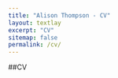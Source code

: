 ```yaml
---
title: "Alison Thompson - CV"
layout: textlay
excerpt: "CV"
sitemap: false
permalink: /cv/
---
```


##CV
